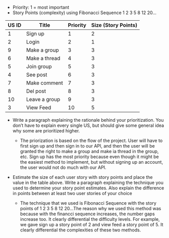 * Priority: 1 = most important
* Story Points (complexity) using Fibonacci Sequence 1 2 3 5 8 12 20…


US ID | Title | Priority | Size (Story Points)
----- | ----- | -------- | -------------------
1     | Sign up | 1 | 2
2     | Login |	2 | 1
9     | Make a group | 3 | 3
6     | Make a thread |	4 | 3 
5     | Join group | 5 | 3
4     | See post | 6 | 3
7     | Make comment | 7 | 3
8     | Del post | 8 | 3
10     | Leave a group | 9 | 3
3     | View Feed | 10 | 5


* Write a paragraph explaining the rationale behind your prioritization. You don’t have to explain every single US, but should give some general idea why some are prioritized higher.

  * The priorization is based on the flow of the project. User will have to first sign up and then sign in to our API, and then the user will be granted the right to make a group and make ia thread in the group, etc. Sign up has the most priority because even though it might be the easiest method to implement, but without signing up an account, the user would not do much with our API.

* Estimate the size of each user story with story points and place the value in the table above. Write a paragraph explaining the technique you used to determine your story point estimates. Also explain the difference in points between at least two user stories of your choice

  * The technique that we used is Fibonacci Sequence with the story points of 1 2 3 5 8 12 20...The reason why we used this method was because with the financci sequence increases, the number gaps increase too. It clearly differential the difficulty levels. For example, we gave sign up a story point of 2 and view feed a story point of 5. It clearly differential the complexities of these two methods. 
